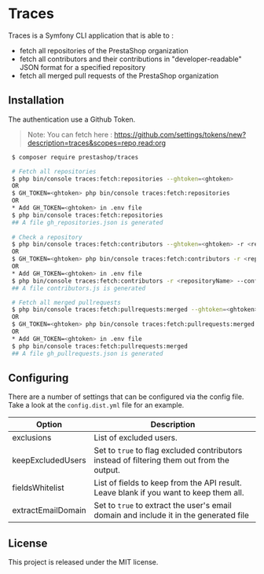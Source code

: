 # Traces

Traces is a Symfony CLI application that is able to :
* fetch all repositories of the PrestaShop organization
* fetch all contributors and their contributions in "developer-readable" JSON format for a specified repository
* fetch all merged pull requests of the PrestaShop organization
 
## Installation
 
The authentication use a Github Token.

> Note: You can fetch here : https://github.com/settings/tokens/new?description=traces&scopes=repo,read:org
 
```bash
 $ composer require prestashop/traces

 # Fetch all repositories
 $ php bin/console traces:fetch:repositories --ghtoken=<ghtoken>
 OR
 $ GH_TOKEN=<ghtoken> php bin/console traces:fetch:repositories
 OR
 * Add GH_TOKEN=<ghtoken> in .env file
 $ php bin/console traces:fetch:repositories
 ## A file gh_repositories.json is generated
 
 # Check a repository
 $ php bin/console traces:fetch:contributors --ghtoken=<ghtoken> -r <repositoryName> --config="config.yml"
 OR
 $ GH_TOKEN=<ghtoken> php bin/console traces:fetch:contributors -r <repositoryName> --config="config.yml"
 OR
 * Add GH_TOKEN=<ghtoken> in .env file
 $ php bin/console traces:fetch:contributors -r <repositoryName> --config="config.yml"
 ## A file contributors.js is generated

 # Fetch all merged pullrequests
 $ php bin/console traces:fetch:pullrequests:merged --ghtoken=<ghtoken>
 OR
 $ GH_TOKEN=<ghtoken> php bin/console traces:fetch:pullrequests:merged
 OR
 * Add GH_TOKEN=<ghtoken> in .env file
 $ php bin/console traces:fetch:pullrequests:merged
 ## A file gh_pullrequests.json is generated
```

## Configuring
 
There are a number of settings that can be configured via the config file. Take a look at the `config.dist.yml` file for an example.

Option             | Description
-------------------|-------------------------------------------------------------------------------------------
exclusions         | List of excluded users.
keepExcludedUsers  | Set to `true` to flag excluded contributors instead of filtering them out from the output.
fieldsWhitelist    | List of fields to keep from the API result. Leave blank if you want to keep them all.
extractEmailDomain | Set to `true` to extract the user's email domain and include it in the generated file

## License

This project is released under the MIT license.
